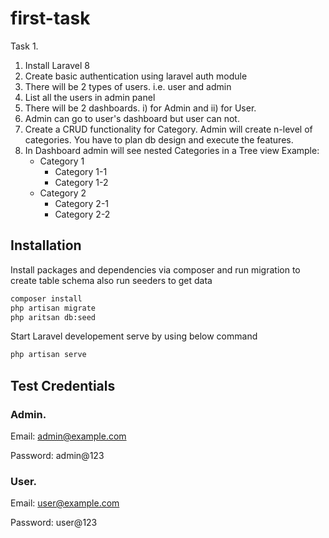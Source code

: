 # first-task

Task 1.

1) Install Laravel 8
2) Create basic authentication using laravel auth module
3) There will be 2 types of users. i.e. user and admin
4) List all the users in admin panel
5) There will be 2 dashboards. i) for Admin and ii) for User.
6) Admin can go to user's dashboard but user can not.
7) Create a CRUD functionality for Category. Admin will create n-level of categories. You have to plan db design and
   execute the features.
8) In Dashboard admin will see nested Categories in a Tree view
   Example:
    - Category 1
        - Category 1-1
        - Category 1-2
    - Category 2
        - Category 2-1
        - Category 2-2

## Installation

Install packages and dependencies via composer and run migration to create table schema also run seeders to get data

```sh
composer install
php artisan migrate
php aritsan db:seed
```

Start Laravel developement serve by using below command

```sh
php artisan serve
```

## Test Credentials

### Admin.

Email: admin@example.com

Password: admin@123

### User.

Email: user@example.com

Password: user@123

